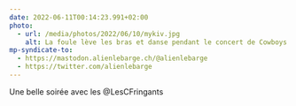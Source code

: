 ```yaml
---
date: 2022-06-11T00:14:23.991+02:00
photo:
  - url: /media/photos/2022/06/10/mykiv.jpg
    alt: La foule lève les bras et danse pendant le concert de Cowboys Fringants. Les membres du groupe donnent tout sur scène.
mp-syndicate-to:
  - https://mastodon.alienlebarge.ch/@alienlebarge
  - https://twitter.com/alienlebarge
---
```

Une belle soirée avec les @LesCFringants
